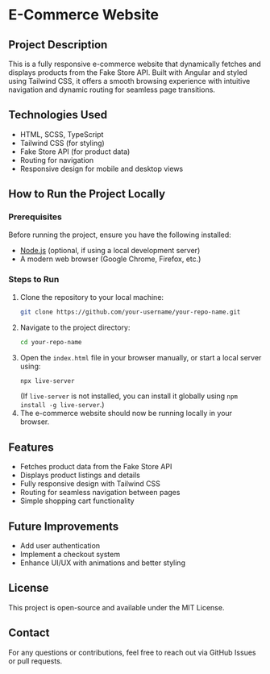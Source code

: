 # E-Commerce Website

## Project Description

This is a fully responsive e-commerce website that dynamically fetches and displays products from the Fake Store API. Built with Angular and styled using Tailwind CSS, it offers a smooth browsing experience with intuitive navigation and dynamic routing for seamless page transitions.

## Technologies Used

- HTML, SCSS, TypeScript
- Tailwind CSS (for styling)
- Fake Store API (for product data)
- Routing for navigation
- Responsive design for mobile and desktop views

## How to Run the Project Locally

### Prerequisites

Before running the project, ensure you have the following installed:

- [Node.js](https://nodejs.org/) (optional, if using a local development server)
- A modern web browser (Google Chrome, Firefox, etc.)

### Steps to Run

1. Clone the repository to your local machine:
   ```sh
   git clone https://github.com/your-username/your-repo-name.git
   ```
2. Navigate to the project directory:
   ```sh
   cd your-repo-name
   ```
3. Open the `index.html` file in your browser manually, or start a local server using:
   ```sh
   npx live-server
   ```
   (If `live-server` is not installed, you can install it globally using `npm install -g live-server`.)
4. The e-commerce website should now be running locally in your browser.

## Features

- Fetches product data from the Fake Store API
- Displays product listings and details
- Fully responsive design with Tailwind CSS
- Routing for seamless navigation between pages
- Simple shopping cart functionality

## Future Improvements

- Add user authentication
- Implement a checkout system
- Enhance UI/UX with animations and better styling

## License

This project is open-source and available under the MIT License.

## Contact

For any questions or contributions, feel free to reach out via GitHub Issues or pull requests.

